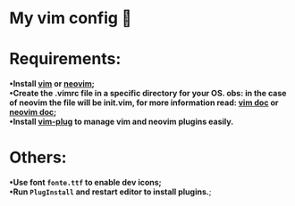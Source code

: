 # My vim config 🍇
# Requirements:
**•Install [vim](https://www.vim.org/download.php) or [neovim](https://github.com/neovim/neovim/wiki/Installing-Neovim);**  
**•Create the .vimrc file in a specific directory for your OS. obs: in the case of neovim the file will be init.vim, for more information read: [vim doc](https://www.vim.org/docs.php) or [neovim doc](https://neovim.io/doc/);**  
**•Install [vim-plug](https://github.com/junegunn/vim-plug) to manage vim and neovim plugins easily.**
# Others:
**•Use font `fonte.ttf` to enable dev icons;**  
**•Run `PlugInstall` and restart editor to install plugins.**;
